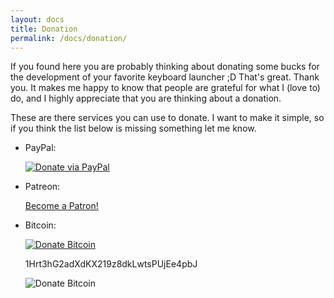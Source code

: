 ```yaml
---
layout: docs
title: Donation
permalink: /docs/donation/
---
```


If you found here you are probably thinking about donating some bucks for the development of your favorite keyboard launcher ;D That's great. Thank you. It makes me happy to know that people are grateful for what I (love to) do, and I highly appreciate that you are thinking about a donation.

These are there services you can use to donate. I want to make it simple, so if you think the list below is missing something let me know.


* PayPal:

  [![Donate via PayPal](https://www.paypalobjects.com/en_US/i/btn/btn_donate_SM.gif)](https://www.paypal.com/cgi-bin/webscr?cmd=_s-xclick&hosted_button_id=W74BQPKPGNSNC)

* Patreon:  

  <a href="https://www.patreon.com/bePatron?u=4631163" data-patreon-widget-type="become-patron-button">Become a Patron!</a><script async src="https://c6.patreon.com/becomePatronButton.bundle.js"></script>

* Bitcoin:

  [![Donate Bitcoin](/img/bitcoin.svg)](bitcoin:1Hrt3hG2adXdKX219z8dkLwtsPUjEe4pbJ)

  1Hrt3hG2adXdKX219z8dkLwtsPUjEe4pbJ

  ![Donate Bitcoin](/img/qrcode.png)
